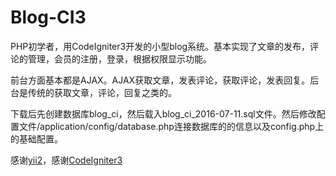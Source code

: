 # Blog-CI3

PHP初学者，用CodeIgniter3开发的小型blog系统。基本实现了文章的发布，评论的管理，会员的注册，登录，根据权限显示功能。

前台方面基本都是AJAX。AJAX获取文章，发表评论，获取评论，发表回复。后台是传统的获取文章，评论，回复之类的。

下载后先创建数据库blog_ci，然后载入blog_ci_2016-07-11.sql文件。然后修改配置文件/application/config/database.php连接数据库的的信息以及config.php上的基础配置。

感谢[yii2]()，感谢[CodeIgniter3]()